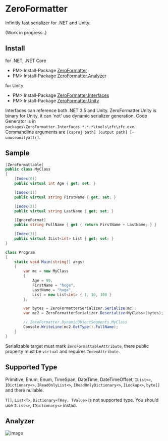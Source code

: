 # ZeroFormatter
Infinitly fast serializer for .NET and Unity.

(Work in progress..)

Install
---
for .NET, .NET Core

* PM> Install-Package [ZeroFormatter](https://www.nuget.org/packages/ZeroFormatter)
* PM> Install-Package [ZeroFormatter.Analyzer](https://www.nuget.org/packages/ZeroFormatter.Analyzer)

for Unity

* PM> Install-Package [ZeroFormatter.Interfaces](https://www.nuget.org/packages/ZeroFormatter.Interfaces/)
* PM> Install-Package [ZeroFormatter.Unity](https://www.nuget.org/packages/ZeroFormatter.Unity)

Interfaces can reference both .NET 3.5 and Unity. ZeroFormatter.Unity is binary for Unity, it can 'not' use dynamic serializer generation. Code Generator is in `packages\ZeroFormatter.Interfaces.*.*.*\tools\zfc\zfc.exe`. Commandline arguments are `[csproj path] [output path] [-unuseunityattr]`.

Sample
---
```csharp
[ZeroFormattable]
public class MyClass
{
    [Index(0)]
    public virtual int Age { get; set; }

    [Index(1)]
    public virtual string FirstName { get; set; }

    [Index(2)]
    public virtual string LastName { get; set; }

    [IgnoreFormat]
    public string FullName { get { return FirstName + LastName; } }

    [Index(3)]
    public virtual IList<int> List { get; set; }
}

class Program
{
    static void Main(string[] args)
    {
        var mc = new MyClass
        {
            Age = 99,
            FirstName = "hoge",
            LastName = "huga",
            List = new List<int> { 1, 10, 100 }
        };

        var bytes = ZeroFormatterSerializer.Serialize(mc);
        var mc2 = ZeroFormatterSerializer.Deserialize<MyClass>(bytes);

        // ZeroFormatter.DynamicObjectSegments.MyClass
        Console.WriteLine(mc2.GetType().FullName);
    }
}
```

Serializable target must mark `ZeroFormattableAttribute`, there public property must be `virtual` and requires `IndexAttribute`.

Supported Type
---
Primitive, Enum, Enum, TimeSpan, DateTime, DateTimeOffset, `IList<>`, `IDictionary<>`, `IReadOnlyList<>`, `IReadOnlyDictionary<>`, `ILookup<>`, `byte[]` and there nullable.

`T[]`, `List<T>`, `Dictionary<TKey, TValue>` is not supported type. You should use `IList<>`, `IDictionary<>` instad.

Analyzer
---
![image](https://cloud.githubusercontent.com/assets/46207/19561566/291e4fda-9714-11e6-9633-e330a1430318.png)
